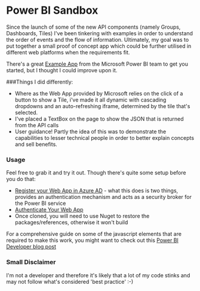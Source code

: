 # Power BI Sandbox

Since the launch of some of the new API components (namely Groups, Dashboards, Tiles) I've been tinkering with examples in order to understand the order of events and the flow of information. Ultimately, my goal was to put together a small proof of concept app which could be further utilised in different web platforms when the requirements fit.

There's a great [Example App](https://github.com/PowerBI/Integrate-a-tile-into-an-app) from the Microsoft Power BI team to get you started, but I thought I could improve upon it. 

###Things I did differently:
- Where as the Web App provided by Microsoft relies on the click of a button to show a Tile, i've made it all dynamic with cascading dropdowns and an auto-refreshing iframe, determined by the tile that's selected.
- I've placed a TextBox on the page to show the JSON that is returned from the API calls
- User guidance! Partly the idea of this was to demonstrate the capabilities to lesser technical people in order to better explain concepts and sell benefits.

### Usage
Feel free to grab it and try it out. Though there's quite some setup before you do that:
- [Register your Web App in Azure AD](https://msdn.microsoft.com/en-us/library/dn985955.aspx) - what this does is two things, provides an authentication mechanism and acts as a security broker for the Power BI service
- [Authenticate Your Web App](https://msdn.microsoft.com/en-US/library/mt143610.aspx)
- Once cloned, you will need to use Nuget to restore the packages/references, otherwise it won't build

For a comprehensive guide on some of the javascript elements that are required to make this work, you might want to check out this [Power BI Developer blog post](https://msdn.microsoft.com/en-US/library/mt450498.aspx)

### Small Disclaimer
I'm not a developer and therefore it's likely that a lot of my code stinks and may not follow what's considered 'best practice' :-)
